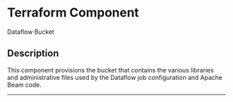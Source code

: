 # Terraform Component

Dataflow Bucket

## Description

This component provisions the bucket that contains the various libraries and administrative files used by the Dataflow job configuration and Apache Beam code.


---
<!-- BEGINNING OF PRE-COMMIT-TERRAFORM DOCS HOOK -->

<!-- END OF PRE-COMMIT-TERRAFORM DOCS HOOK -->
